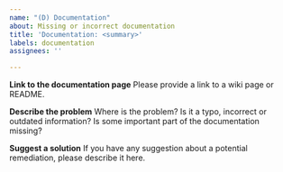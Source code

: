 ```yaml
---
name: "(D) Documentation"
about: Missing or incorrect documentation
title: 'Documentation: <summary>'
labels: documentation
assignees: ''

---
```


**Link to the documentation page**
Please provide a link to a wiki page or README.

**Describe the problem**
Where is the problem? Is it a typo, incorrect or outdated information? Is some important part of the documentation missing?

**Suggest a solution**
If you have any suggestion about a potential remediation, please describe it here.

